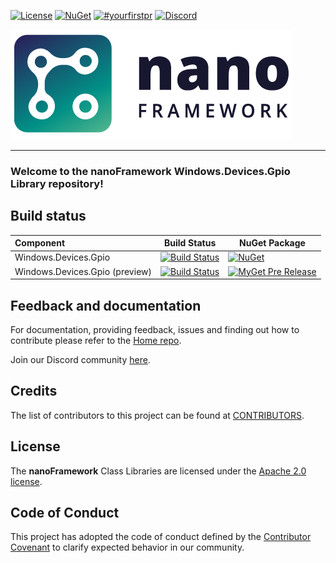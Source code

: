 [![License](https://img.shields.io/badge/License-Apache%202.0-blue.svg)](https://github.com/nanoframework/Home/blob/master/LICENSE) [![NuGet](https://img.shields.io/nuget/dt/nanoFramework.Windows.Devices.Gpio.svg)]() [![#yourfirstpr](https://img.shields.io/badge/first--timers--only-friendly-blue.svg)](https://github.com/nanoframework/Home/blob/master/CONTRIBUTING.md)  [![Discord](https://img.shields.io/discord/478725473862549535.svg)](https://discord.gg/gCyBu8T)


![nanoFramework logo](https://github.com/nanoframework/Home/blob/master/resources/logo/nanoFramework-repo-logo.png)

-----

### Welcome to the **nanoFramework** Windows.Devices.Gpio Library repository!


## Build status

| Component | Build Status | NuGet Package |
|:-|---|---|
| Windows.Devices.Gpio | [![Build Status](https://dev.azure.com/nanoframework/Windows.Devices.Gpio/_apis/build/status/nanoframework.lib-Windows.Devices.Gpio?branchName=develop)](https://dev.azure.com/nanoframework/Windows.Devices.Gpio/_build/latest?definitionId=16?branchName=master) | [![NuGet](https://img.shields.io/nuget/v/nanoFramework.Windows.Devices.Gpio.svg)](https://www.nuget.org/packages/nanoFramework.Windows.Devices.Gpio/)  |
| Windows.Devices.Gpio (preview) | [![Build Status](https://dev.azure.com/nanoframework/Windows.Devices.Gpio/_apis/build/status/nanoframework.lib-Windows.Devices.Gpio?branchName=develop)](https://dev.azure.com/nanoframework/Windows.Devices.Gpio/_build/latest?definitionId=16?branchName=develop) | [![MyGet Pre Release](https://img.shields.io/myget/nanoframework-dev/vpre/nanoFramework.Windows.Devices.Gpio.svg)](https://www.myget.org/feed/nanoframework-dev/package/nuget/nanoFramework.Windows.Devices.Gpio) |

## Feedback and documentation

For documentation, providing feedback, issues and finding out how to contribute please refer to the [Home repo](https://github.com/nanoframework/Home).

Join our Discord community [here](https://discord.gg/gCyBu8T).


## Credits

The list of contributors to this project can be found at [CONTRIBUTORS](https://github.com/nanoframework/Home/blob/master/CONTRIBUTORS.md).


## License

The **nanoFramework** Class Libraries are licensed under the [Apache 2.0 license](http://www.apache.org/licenses/LICENSE-2.0).


## Code of Conduct
This project has adopted the code of conduct defined by the [Contributor Covenant](http://contributor-covenant.org/)
to clarify expected behavior in our community.
